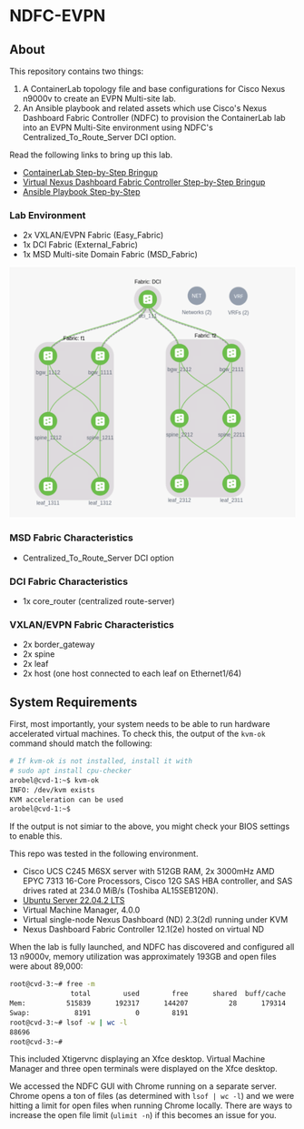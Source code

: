 # NDFC-EVPN

## About

This repository contains two things:

1. A ContainerLab topology file and base configurations for Cisco Nexus n9000v to create an EVPN Multi-site lab.
2. An Ansible playbook and related assets which use Cisco's Nexus Dashboard Fabric Controller (NDFC) to provision the ContainerLab lab into an EVPN Multi-Site environment using NDFC's Centralized_To_Route_Server DCI option.

Read the following links to bring up this lab.

- [ContainerLab Step-by-Step Bringup](/docs/containerlab/ContainerLab_Main.md)
- [Virtual Nexus Dashboard Fabric Controller Step-by-Step Bringup](/docs/NDFC/NDFC_Main.md)
- [Ansible Playbook Step-by-Step](/docs/ansible/EVPN_Main.md)

### Lab Environment

- 2x VXLAN/EVPN Fabric  (Easy_Fabric)
- 1x DCI Fabric (External_Fabric)
- 1x MSD Multi-site Domain Fabric (MSD_Fabric)

![Topology](/docs/images/NDFC_Topology.png)

### MSD Fabric Characteristics

- Centralized_To_Route_Server DCI option

### DCI Fabric Characteristics

- 1x core_router (centralized route-server)

### VXLAN/EVPN Fabric Characteristics

- 2x border_gateway
- 2x spine
- 2x leaf
- 2x host (one host connected to each leaf on Ethernet1/64)

## System Requirements

First, most importantly, your system needs to be able to run hardware accelerated virtual machines.  To check this, the output of the ``kvm-ok`` command should match the following:

```bash
# If kvm-ok is not installed, install it with
# sudo apt install cpu-checker
arobel@cvd-1:~$ kvm-ok
INFO: /dev/kvm exists
KVM acceleration can be used
arobel@cvd-1:~$ 
```

If the output is not simiar to the above, you might check your BIOS settings to enable this.

This repo was tested in the following environment.

- Cisco UCS C245 M6SX server with 512GB RAM, 2x 3000mHz AMD EPYC 7313 16-Core Processors, Cisco 12G SAS HBA controller, and SAS drives rated at 234.0 MiB/s (Toshiba AL15SEB120N).
- [Ubuntu Server 22.04.2 LTS](https://ubuntu.com/download/server)
- Virtual Machine Manager, 4.0.0
- Virtual single-node Nexus Dashboard (ND) 2.3(2d) running under KVM
- Nexus Dashboard Fabric Controller 12.1(2e) hosted on virtual ND

When the lab is fully launched, and NDFC has discovered and configured all 13 n9000v, memory utilization was approximately 193GB and open files were about 89,000:

```bash
root@cvd-3:~# free -m
               total        used        free      shared  buff/cache   available
Mem:          515839      192317      144207          28      179314      320153
Swap:           8191           0        8191
root@cvd-3:~# lsof -w | wc -l
88696
root@cvd-3:~# 
```

This included Xtigervnc displaying an Xfce desktop.  Virtual Machine Manager and three open terminals were displayed on the Xfce desktop.

We accessed the NDFC GUI with Chrome running on a separate server. Chrome opens a ton of files (as determined with ``lsof | wc -l``) and we were hitting a limit for open files when running Chrome locally.  There are ways to increase the open file limit (``ulimit -n``) if this becomes an issue for you.
